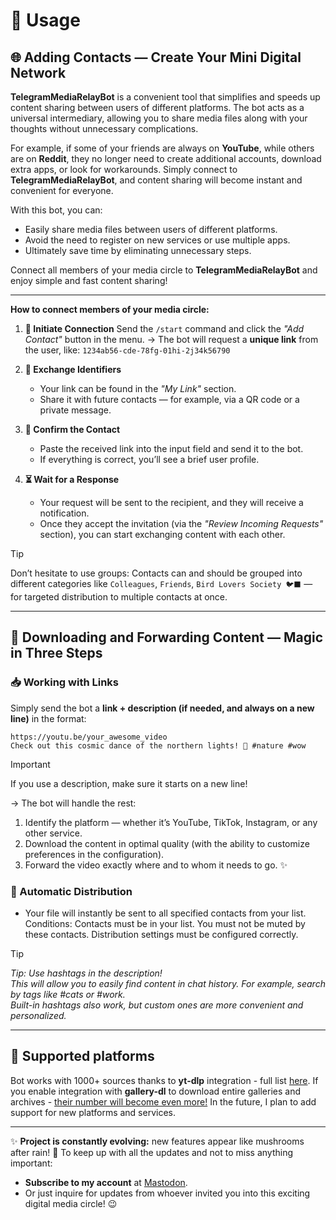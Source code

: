 # 💬 Usage

## 🌐 Adding Contacts — Create Your Mini Digital Network

**TelegramMediaRelayBot** is a convenient tool that simplifies and speeds up content sharing between users of different platforms. The bot acts as a universal intermediary, allowing you to share media files along with your thoughts without unnecessary complications.

For example, if some of your friends are always on **YouTube**, while others are on **Reddit**, they no longer need to create additional accounts, download extra apps, or look for workarounds. Simply connect to **TelegramMediaRelayBot**, and content sharing will become instant and convenient for everyone.

With this bot, you can:
- Easily share media files between users of different platforms.
- Avoid the need to register on new services or use multiple apps.
- Ultimately save time by eliminating unnecessary steps.

Connect all members of your media circle to **TelegramMediaRelayBot** and enjoy simple and fast content sharing!

---
**How to connect members of your media circle:**

1. **🔄 Initiate Connection**
   Send the `/start` command and click the *"Add Contact"* button in the menu.
   → The bot will request a **unique link** from the user, like:
   `1234ab56-cde-78fg-01hi-2j34k56790`

2. **🔗 Exchange Identifiers**
   - Your link can be found in the *"My Link"* section.
   - Share it with future contacts — for example, via a QR code or a private message.

3. **🤝 Confirm the Contact**
   - Paste the received link into the input field and send it to the bot.
   - If everything is correct, you’ll see a brief user profile.

4. **⏳ Wait for a Response**  
   - Your request will be sent to the recipient, and they will receive a notification.  
   - Once they accept the invitation (via the *"Review Incoming Requests"* section), you can start exchanging content with each other.  
> [!TIP]
> Don’t hesitate to use groups: Contacts can and should be grouped into different categories like `Colleagues`, `Friends`, `Bird Lovers Society 🐦‍⬛️` — for targeted distribution to multiple contacts at once.

---

## 🚀 Downloading and Forwarding Content — Magic in Three Steps

### 📥 Working with Links
Simply send the bot a **link + description (if needed, and always on a new line)** in the format:
```
https://youtu.be/your_awesome_video  
Check out this cosmic dance of the northern lights! 🌌 #nature #wow 
```  
> [!IMPORTANT]
> If you use a description, make sure it starts on a new line!

→ The bot will handle the rest:  
1. Identify the platform — whether it’s YouTube, TikTok, Instagram, or any other service.
2. Download the content in optimal quality (with the ability to customize preferences in the configuration). 
3. Forward the video exactly where and to whom it needs to go. ✨

### 🔄 Automatic Distribution
- Your file will instantly be sent to all specified contacts from your list.
   Conditions:
      Contacts must be in your list.
      You must not be muted by these contacts.
      Distribution settings must be configured correctly.
> [!TIP]
> *Tip: Use hashtags in the description!*  
>   *This will allow you to easily find content in chat history. For example, search by tags like #cats or #work.*  
>      *Built-in hashtags also work, but custom ones are more convenient and personalized.*


---

## 🔗 Supported platforms
Bot works with 1000+ sources thanks to **yt-dlp** integration - full list [here](https://github.com/yt-dlp/yt-dlp/blob/master/supportedsites.md).
If you enable integration with **gallery-dl** to download entire galleries and archives - [their number will become even more!](https://github.com/mikf/gallery-dl/blob/master/docs/supportedsites.md)
In the future, I plan to add support for new platforms and services.

---

✨ **Project is constantly evolving:** new features appear like mushrooms after rain! 🍄
To keep up with all the updates and not to miss anything important:
- **Subscribe to my account** at [Mastodon](https://lor.sh/@ZenonEl).
- Or just inquire for updates from whoever invited you into this exciting digital media circle! 😉
